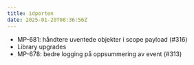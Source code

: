 ```yaml
---
title: idporten
date: 2025-01-20T08:36:56Z
---
```

- MP-681: håndtere uventede objekter i scope payload (#316)
- Library upgrades
- MP-678: bedre logging på oppsummering av event (#313)

